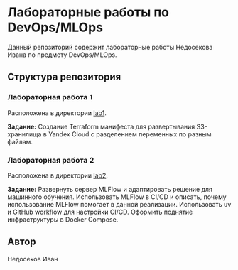 # Лабораторные работы по DevOps/MLOps

Данный репозиторий содержит лабораторные работы Недосекова Ивана по предмету DevOps/MLOps.

## Структура репозитория

### Лабораторная работа 1
Расположена в директории [lab1](./lab1).

**Задание:** Создание Terraform манифеста для развертывания S3-хранилища в Yandex Cloud с разделением переменных по разным файлам.

### Лабораторная работа 2
Расположена в директории [lab2](./lab2).

**Задание:** Развернуть сервер MLFlow и адаптировать решение для машинного обучения. Использовать MLFlow в CI/CD и описать, почему использование MLFlow помогает в данной реализации. Использовать uv и GitHub workflow для настройки CI/CD. Оформить поднятие инфраструктуры в Docker Compose.

## Автор
Недосеков Иван
